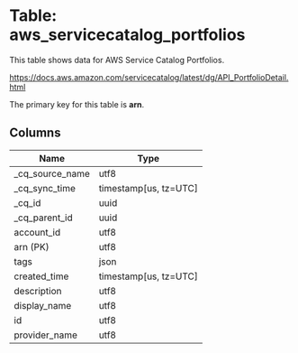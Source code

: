 # Table: aws_servicecatalog_portfolios

This table shows data for AWS Service Catalog Portfolios.

https://docs.aws.amazon.com/servicecatalog/latest/dg/API_PortfolioDetail.html

The primary key for this table is **arn**.

## Columns

| Name          | Type          |
| ------------- | ------------- |
|_cq_source_name|utf8|
|_cq_sync_time|timestamp[us, tz=UTC]|
|_cq_id|uuid|
|_cq_parent_id|uuid|
|account_id|utf8|
|arn (PK)|utf8|
|tags|json|
|created_time|timestamp[us, tz=UTC]|
|description|utf8|
|display_name|utf8|
|id|utf8|
|provider_name|utf8|